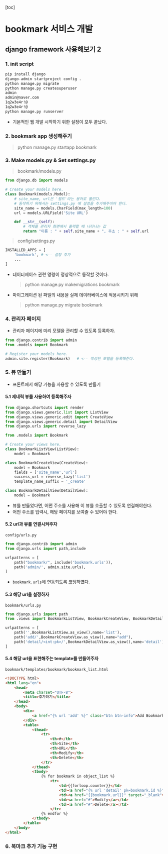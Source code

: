 [toc]

# bookmark 서비스 개발

## django framework 사용해보기 2

### 1. init script

```bash
pip install django
django-admin startproject config .
python manage.py migrate
python manage.py createsuperuser
admin
admin@naver.com
1q2w3e4r!@
1q2w3e4r!@
python manage.py runserver

```

- 기본적인 웹 개발 시작하기 위한 설정이 모두 끝났다.

### 2. bookmark app 생성해주기

> python manage.py startapp bookmark

### 3. Make models.py & Set settings.py

>  bookmark/models.py

```python
from django.db import models

# Create your models here.
class Bookmark(models.Model):
    # site_name, url은 '필드'라는 용어로 불린다.
    # 동작하기 위해서는 settings.py 에 설정을 추가해주어야 한다.
    site_name = models.CharField(max_length=100)
    url = models.URLField('Site URL')

    def __str__(self):
        # 객체를 관리자 화면에서 출력할 때 나타나는 값
        return "이름 : " + self.site_name + ", 주소 : " + self.url
```

> config/settings.py

```python
INSTALLED_APPS = [
    'bookmark', # <-- 설정 추가
    ...
]
```

- 데이터베이스 관련 명령이 정상적으로 동작할 것이다.

  > python manage.py makemigrations bookmark

- 마이그레이션 된 파일의 내용을 실제 데이터베이스에 적용시키기 위해

  > python manage.py migrate bookmark

### 4. 관리자 페이지

- 관리자 페이지에 미리 모델을 관리할 수 있도록 등록하자.

```python
from django.contrib import admin
from .models import Bookmark

# Register your models here.
admin.site.register(Bookmark)	# <-- 작성된 모델을 등록해준다.
```

### 5. 뷰 만들기

- 프론트에서 해당 기능을 사용할 수 있도록 만들기

#### 5.1 제네릭 뷰를 사용하여 등록해주자

```python
from django.shortcuts import render
from django.views.generic.list import ListView
from django.views.generic.edit import CreateView
from django.views.generic.detail import DetailView
from django.urls import reverse_lazy

from .models import Bookmark

# Create your views here.
class BookmarkListView(ListView):
    model = Bookmark

class BookmarkCreateView(CreateView):
    model = Bookmark
    fields = ['site_name','url']
    success_url = reverse_lazy('list')
    template_name_suffix = '_create'

class BookmarkDetailView(DetailView):
    model = Bookmark
```

- 뷰를 만들었다면, 어떤 주소를 사용해 이 뷰를 호출할 수 있도록 연결해야한다.
- 어떤 주소를 입력시, 해당 페이지를 보여줄 수 있어야 한다.

#### 5.2 url과 뷰를 연결시켜주자

`config/urls.py`

```python
from django.contrib import admin
from django.urls import path,include

urlpatterns = [
    path("bookmark/", include('bookmark.urls')),
    path('admin/', admin.site.urls),
]
```

- `bookmark.urls`에 연동되도록 코딩하였다. 

#### 5.3 해당 url을 설정하자

`bookmark/urls.py`

```python
from django.urls import path
from .views import BookmarkListView, BookmarkCreateView, BookmarkDetailView

urlpatterns = [
    path('',BookmarkListView.as_view(),name='list'),
    path('add/',BookmarkCreateView.as_view(),name="add"),
    path('detail/<int:pk>/',BookmarkDetailView.as_view(),name='detail'),
]
```

#### 5.4 해당 url을 표현해주는 template를 만들어주자

`bookmark/templates/bookmark/bookmark_list.html`

```html
<!DOCTYPE html>
<html lang="en">
    <head>
        <meta charset="UTF-8">
        <title>추가하기</title>
    </head>
    <body>
        <div>
            <a href="{% url 'add' %}" class="btn btn-info">Add Bookmark</a>
        </div>
        <table>
            <thead>
                <tr>
                    <th>#</th>
                    <th>Site</th>
                    <th>URL</th>
                    <th>Modify</th>
                    <th>Delete</th>
                </tr>
            </thead>
            <tbody>
                {% for bookmark in object_list %}
                    <tr>
                        <td>{{forloop.counter}}</td>
                        <td><a href="{% url 'detail' pk=bookmark.id %}">{{bookmark.site_name}}</a></td>
                        <td><a href="{{bookmark.url}}" target="_blank">{{bookmark.url}}</a>
                        <td><a href="#">Modify</a></td>
                        <td><a href="#">Delete</a></td>
                    </tr>
                {% endfor %}
            </tbody>
        </table>
    </body>
</html>
```

### 6. 북마크 추가 기능 구현





